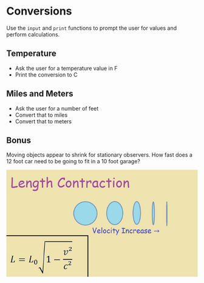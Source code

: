 # Conversions

Use the `input` and `print` functions to prompt the user for values
and perform calculations.

## Temperature
  - Ask the user for a temperature value in F
  - Print the conversion to C
  
## Miles and Meters
  - Ask the user for a number of feet
  - Convert that to miles
  - Convert that to meters
  
## Bonus

Moving objects appear to shrink for stationary observers. How fast does
a 12 foot car need to be going to fit in a 10 foot garage?

![](equation.jpg)